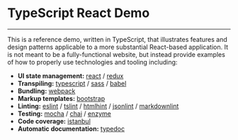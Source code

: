 # TypeScript React Demo

---

This is a reference demo, written in TypeScript, that illustrates features and design patterns applicable to a more substantial React-based application. It is not meant to be a fully-functional website, but instead provide examples of how to properly use technologies and tooling including:

* **UI state management:** [react](https://github.com/facebook/react) / [redux](https://github.com/reduxjs/redux)
* **Transpiling:** [typescript](https://github.com/Microsoft/TypeScript) / [sass](https://github.com/sass/sass) / [babel](https://github.com/babel/babel)
* **Bundling:** [webpack](https://github.com/webpack/webpack)
* **Markup templates:** [bootstrap](https://github.com/twbs/bootstrap)
* **Linting:** [eslint](https://github.com/eslint/eslint) / [tslint](https://github.com/palantir/tslint) / [htmlhint](https://github.com/htmlhint/HTMLHint) / [jsonlint](https://github.com/zaach/jsonlint) / [markdownlint](https://github.com/DavidAnson/markdownlint)
* **Testing:** [mocha](https://github.com/mochajs/mocha) / [chai](https://github.com/chaijs/chai) / [enzyme](https://github.com/airbnb/enzyme)
* **Code coverage:** [istanbul](https://github.com/gotwarlost/istanbul)
* **Automatic documentation:** [typedoc](https://github.com/TypeStrong/typedoc)